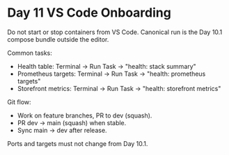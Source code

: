 # Day 11 VS Code Onboarding

Do not start or stop containers from VS Code. Canonical run is the Day 10.1 compose bundle outside the editor.

Common tasks:
- Health table: Terminal -> Run Task -> "health: stack summary"
- Prometheus targets: Terminal -> Run Task -> "health: prometheus targets"
- Storefront metrics: Terminal -> Run Task -> "health: storefront metrics"

Git flow:
- Work on feature branches, PR to dev (squash).
- PR dev -> main (squash) when stable.
- Sync main -> dev after release.

Ports and targets must not change from Day 10.1.
